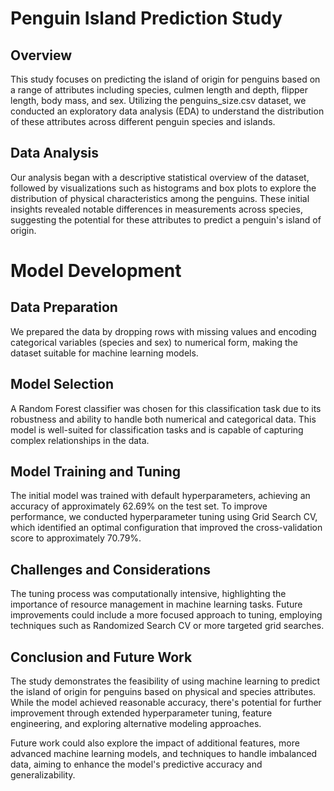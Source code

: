 # Penguin Island Prediction Study
## Overview
This study focuses on predicting the island of origin for penguins based on a range of attributes including species, culmen length and depth, flipper length, body mass, and sex. Utilizing the penguins_size.csv dataset, we conducted an exploratory data analysis (EDA) to understand the distribution of these attributes across different penguin species and islands.

## Data Analysis
Our analysis began with a descriptive statistical overview of the dataset, followed by visualizations such as histograms and box plots to explore the distribution of physical characteristics among the penguins. These initial insights revealed notable differences in measurements across species, suggesting the potential for these attributes to predict a penguin's island of origin.

# Model Development

## Data Preparation
We prepared the data by dropping rows with missing values and encoding categorical variables (species and sex) to numerical form, making the dataset suitable for machine learning models.

## Model Selection
A Random Forest classifier was chosen for this classification task due to its robustness and ability to handle both numerical and categorical data. This model is well-suited for classification tasks and is capable of capturing complex relationships in the data.

## Model Training and Tuning
The initial model was trained with default hyperparameters, achieving an accuracy of approximately 62.69% on the test set. To improve performance, we conducted hyperparameter tuning using Grid Search CV, which identified an optimal configuration that improved the cross-validation score to approximately 70.79%.

## Challenges and Considerations
The tuning process was computationally intensive, highlighting the importance of resource management in machine learning tasks. Future improvements could include a more focused approach to tuning, employing techniques such as Randomized Search CV or more targeted grid searches.

## Conclusion and Future Work
The study demonstrates the feasibility of using machine learning to predict the island of origin for penguins based on physical and species attributes. While the model achieved reasonable accuracy, there's potential for further improvement through extended hyperparameter tuning, feature engineering, and exploring alternative modeling approaches.

Future work could also explore the impact of additional features, more advanced machine learning models, and techniques to handle imbalanced data, aiming to enhance the model's predictive accuracy and generalizability.
